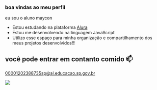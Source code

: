 ### boa vindas ao meu perfil 

eu sou o aluno maycon

- Estou estudando na plataforma [Alura]( https://cursos.alura.com.br )
- Estou me desenvolvendo na linguagem JavaScript
- Utilizo esse espaço para minha organização e compartilhamento dos meus projetos desenvolvidos!!!




 ## você pode entrar em contanto comido 📫

 00001202388735sp@al.educacao.sp.gov.br



 ![](https://media1.tenor.com/m/OVBQT3B0ncoAAAAd/mizzymiz-monkey-sit.gif)


